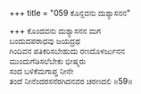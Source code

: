 +++
title = "059 ಕೊನ್ದವನು ದುಶ್ಯಾಸನನ"

+++
ಕೊಂದವನು ದುಶ್ಯಾಸನನ ಮಗ   
ಬಂದುದಪರಾಧವು ಜಯದ್ರಥ  
ಗಿಂದಿವನ ಪತಿಕರಿಸಬೇಹುದು ರಣದೊಳರ್ಜುನನ  
ಮುಂದುಗೆಡಿಸಲೆಬೇಕು ಭೀಷ್ಮರು  
ಸಂದ ಬಳಿಕೆಮಗಾಪ್ತ ನೀನೇ  
ತಂದೆ ನೀನೆಂದರಸನೆರಗಿದನವರ ಚರಣದಲಿ    ॥59॥